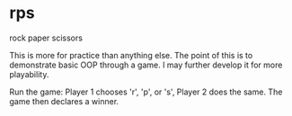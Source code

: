 # rps
rock paper scissors


This is more for practice than anything else. The point of this is to demonstrate basic OOP through a game. I may further develop it for more playability.

Run the game:
Player 1 chooses 'r', 'p', or 's', Player 2 does the same.
The game then declares a winner.
